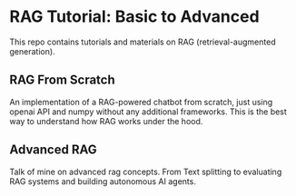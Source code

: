# RAG Tutorial: Basic to Advanced

This repo contains tutorials and materials on RAG (retrieval-augmented generation).

## RAG From Scratch
An implementation of a RAG-powered chatbot from scratch, just using openai API and numpy without any additional frameworks. This is the best way to understand how RAG works under the hood.

## Advanced RAG

Talk of mine on advanced rag concepts. From Text splitting to evaluating RAG systems and building autonomous AI agents. 
